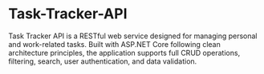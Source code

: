 # Task-Tracker-API
Task Tracker API is a RESTful web service designed for managing personal and work-related tasks. Built with ASP.NET Core following clean architecture principles, the application supports full CRUD operations, filtering, search, user authentication, and data validation.
